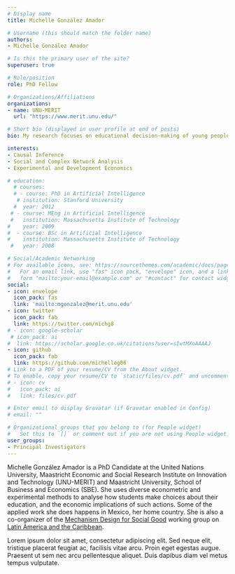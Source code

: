 ```yaml
---
# Display name
title: Michelle González Amador

# Username (this should match the folder name)
authors:
- Michelle González Amador

# Is this the primary user of the site?
superuser: true

# Role/position
role: PhD Fellow

# Organizations/Affiliations
organizations:
- name: UNU-MERIT
  url: "https://www.merit.unu.edu/"

# Short bio (displayed in user profile at end of posts)
bio: My research focuses on educational decision-making of young people, with a focus on human capital investment (read education).

interests:
- Causal Inference
- Social and Complex Network Analysis
- Experimental and Development Economics

# education:
  # courses:
  # - course: PhD in Artificial Intelligence
   # institution: Stanford University
  #  year: 2012
 # - course: MEng in Artificial Intelligence
 #   institution: Massachusetts Institute of Technology
#    year: 2009
#  - course: BSc in Artificial Intelligence
#    institution: Massachusetts Institute of Technology
 #   year: 2008

# Social/Academic Networking
# For available icons, see: https://sourcethemes.com/academic/docs/page-builder/#icons
#   For an email link, use "fas" icon pack, "envelope" icon, and a link in the
#   form "mailto:your-email@example.com" or "#contact" for contact widget.
social:
- icon: envelope
  icon_pack: fas
  link: 'mailto:mgonzalez@merit.unu.edu'
- icon: twitter
  icon_pack: fab
  link: https://twitter.com/michg8
# - icon: google-scholar
 # icon_pack: ai
#  link: https://scholar.google.co.uk/citations?user=sIwtMXoAAAAJ
- icon: github
  icon_pack: fab
  link: https://github.com/michelleg06
# Link to a PDF of your resume/CV from the About widget.
# To enable, copy your resume/CV to `static/files/cv.pdf` and uncomment the lines below.
# - icon: cv
#   icon_pack: ai
#   link: files/cv.pdf

# Enter email to display Gravatar (if Gravatar enabled in Config)
# email: ""

# Organizational groups that you belong to (for People widget)
#   Set this to `[]` or comment out if you are not using People widget.
user_groups:
- Principal Investigators
---
```


Michelle González Amador is a PhD Candidate at the United Nations University, Maastricht Economic and Social Research Institute on Innovation and Technology (UNU-MERIT) and Maastricht University, School of Business and Economics (SBE). She uses diverse econometric and experimental methods to analyse how students make choices about their education, and the economic implications of such actions. Some of the applied work she does happens in Mexico, her home country. She is also a co-organizer of the [Mechanism Design for Social Good](http://www.md4sg.com) working group on [Latin America and the Caribbean](https://www.md4sg.com/workinggroups/latinamerica.html). 

Lorem ipsum dolor sit amet, consectetur adipiscing elit. Sed neque elit, tristique placerat feugiat ac, facilisis vitae arcu. Proin eget egestas augue. Praesent ut sem nec arcu pellentesque aliquet. Duis dapibus diam vel metus tempus vulputate.
